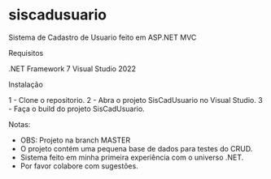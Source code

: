 # siscadusuario
Sistema de Cadastro de Usuario feito em ASP.NET MVC

Requisitos

.NET Framework 7
Visual Studio 2022

Instalação

1 - Clone o repositorio.
2 - Abra o projeto SisCadUsuario no Visual Studio.
3 - Faça o build do projeto SisCadUsuario.

Notas:
- OBS: Projeto na branch MASTER
- O projeto contém uma pequena base de dados para testes do CRUD.
- Sistema feito em minha primeira experiência com o universo .NET.
- Por favor colabore com sugestões.
